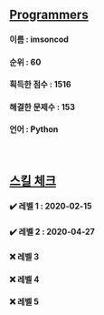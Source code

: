 ## [Programmers](https://programmers.co.kr/learn/challenges)
#### 이름 : imsoncod
#### 순위 : 60
#### 흭득한 점수 : 1516
#### 해결한 문제수 : 153
#### 언어 : Python

<br>

## [스킬 체크](https://programmers.co.kr/skill_checks)
#### ✔️ 레벨 1 : 2020-02-15
#### ✔️ 레벨 2 : 2020-04-27
#### ❌ 레벨 3
#### ❌ 레벨 4
#### ❌ 레벨 5
